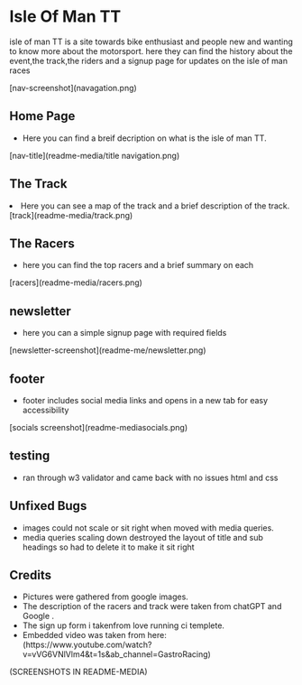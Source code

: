 <h1>Isle Of Man TT</h1>
<p>isle of man TT is a site towards bike enthusiast and people new and wanting to know more about the motorsport.
here they can find the history about the event,the track,the riders and a signup page for updates on the isle of man races</p>
[nav-screenshot](navagation.png)

<h2>Home Page </h2>
<ul><li>
Here you can find a breif decription on what is the isle of man TT. 
</li>  
</ul>
[nav-title](readme-media/title navigation.png)
<h2>The Track</h2>
<li>Here you can see a map of the track and a brief description of the track. </li>
[track](readme-media/track.png)

<section>
<h2> The Racers</h2>
<ul>
<li>here you can find the top racers and a brief summary on each</li>
</ul>
</section>
[racers](readme-media/racers.png)

<section>
<h2>newsletter</h2>
<ul>
<li>here you can a simple signup page with required fields</li>
</ul>
</section>
[newsletter-screenshot](readme-me/newsletter.png)


<section>
<h2>footer</h2>
<ul><li>
footer includes social media links and opens in a new tab for easy accessibility</li>
</ul>
</section>
[socials screenshot](readme-mediasocials.png)
<section>
<h2>testing</h2>
<ul>
<li>ran through w3 validator and came back with no issues html and css

</li>
</ul>
</section>

<section>
<h2>Unfixed Bugs</h2><ul>
<li>images could not scale or sit right when moved with media queries.

<li>media queries scaling down destroyed the layout of title and sub headings so had to delete it to make it sit right</li>

</li>
</ul>
</section>

<section>
<h2>Credits</h2>
<ul>
<li>
Pictures were gathered from google images.</li>
<li>The description of the racers and track were taken from chatGPT and Google .</li>
<li>The sign up form i takenfrom love running ci templete.
</li>
<li>
Embedded video was taken from here: (https://www.youtube.com/watch?v=vVG6VNlVlm4&t=1s&ab_channel=GastroRacing)
</li></ul>
</section>

<section>

</section>
(SCREENSHOTS IN README-MEDIA)


